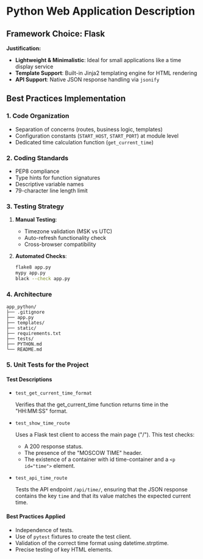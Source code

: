 # Python Web Application Description

## Framework Choice: Flask

**Justification:**

- **Lightweight & Minimalistic**: Ideal for small applications like a time display service
- **Template Support**: Built-in Jinja2 templating engine for HTML rendering
- **API Support**: Native JSON response handling via `jsonify`

## Best Practices Implementation

### 1. Code Organization

- Separation of concerns (routes, business logic, templates)
- Configuration constants (`START_HOST`, `START_PORT`) at module level
- Dedicated time calculation function (`get_current_time`)

### 2. Coding Standards

- PEP8 compliance
- Type hints for function signatures
- Descriptive variable names
- 79-character line length limit

### 3. Testing Strategy

1. **Manual Testing**:
    - Timezone validation (MSK vs UTC)
    - Auto-refresh functionality check
    - Cross-browser compatibility

2. **Automated Checks**:
   ```bash
   flake8 app.py
   mypy app.py
   black --check app.py
   ```

### 4. Architecture

```
app_python/
├── .gitignore
├── app.py
├── templates/
├── static/
├── requirements.txt
├── tests/
├── PYTHON.md
└── README.md
```

### 5. Unit Tests for the Project

#### Test Descriptions

- `test_get_current_time_format`

  Verifies that the get_current_time function returns time in the "HH:MM:SS" format.


- `test_show_time_route`

  Uses a Flask test client to access the main page ("/"). This test checks:

    - A 200 response status.
    - The presence of the "MOSCOW TIME" header.
    - The existence of a container with id time-container and a `<p id="time">` element.
- `test_api_time_route`

    Tests the API endpoint `/api/time/`, ensuring that the JSON response contains the key `time` and that its value matches the expected current time.


#### Best Practices Applied
- Independence of tests.
- Use of `pytest` fixtures to create the test client.
- Validation of the correct time format using datetime.strptime.
- Precise testing of key HTML elements.